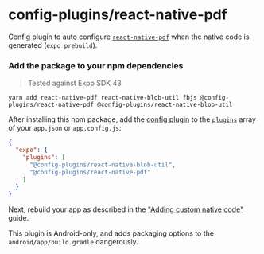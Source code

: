 # config-plugins/react-native-pdf

Config plugin to auto configure [`react-native-pdf`][lib] when the native code is generated (`expo prebuild`).

### Add the package to your npm dependencies

> Tested against Expo SDK 43

```
yarn add react-native-pdf react-native-blob-util fbjs @config-plugins/react-native-pdf @config-plugins/react-native-blob-util
```

After installing this npm package, add the [config plugin](https://docs.expo.io/guides/config-plugins/) to the [`plugins`](https://docs.expo.io/versions/latest/config/app/#plugins) array of your `app.json` or `app.config.js`:

```json
{
  "expo": {
    "plugins": [
      "@config-plugins/react-native-blob-util",
      "@config-plugins/react-native-pdf"
    ]
  }
}
```

Next, rebuild your app as described in the ["Adding custom native code"](https://docs.expo.io/workflow/customizing/) guide.

This plugin is Android-only, and adds packaging options to the `android/app/build.gradle` dangerously.

[lib]: https://www.npmjs.com/package/react-native-pdf
